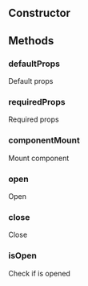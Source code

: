 ## Constructor






## Methods


### defaultProps

Default props


### requiredProps

Required props


### componentMount

Mount component


### open

Open


### close

Close


### isOpen

Check if is opened